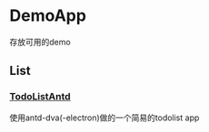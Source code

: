 # DemoApp
存放可用的demo

## List
### [TodoListAntd](./TodoListAntd)
使用antd-dva(-electron)做的一个简易的todolist app